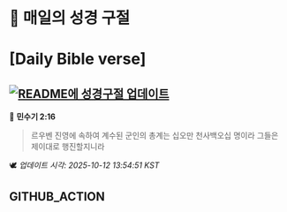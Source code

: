 # 🙏 매일의 성경 구절
# [Daily Bible verse]
## [![README에 성경구절 업데이트](https://github.com/DONGSUKA/first_test/actions/workflows/update-readme-bible.yml/badge.svg)](https://github.com/DONGSUKA/first_test/actions/workflows/update-readme-bible.yml)
<!-- START_BIBLE_VERSE -->
📖 **민수기 2:16**
> 르우벤 진영에 속하여 계수된 군인의 총계는 십오만 천사백오십 명이라 그들은 제이대로 행진할지니라

🕊️ _업데이트 시각: 2025-10-12 13:54:51 KST_
  <!-- END_BIBLE_VERSE -->
## GITHUB_ACTION

